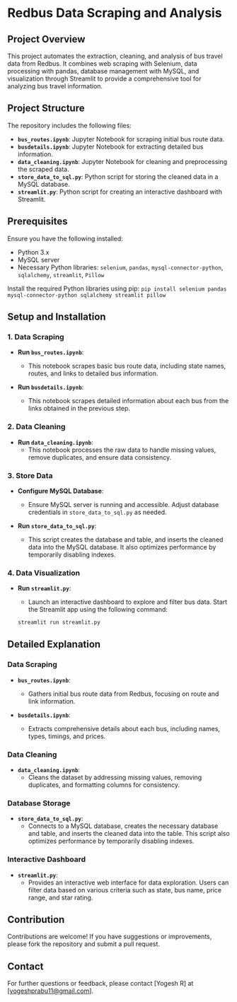 # Redbus Data Scraping and Analysis

## Project Overview

This project automates the extraction, cleaning, and analysis of bus travel data from Redbus. It combines web scraping with Selenium, data processing with pandas, database management with MySQL, and visualization through Streamlit to provide a comprehensive tool for analyzing bus travel information.

## Project Structure

The repository includes the following files:

- **`bus_routes.ipynb`**: Jupyter Notebook for scraping initial bus route data.
- **`busdetails.ipynb`**: Jupyter Notebook for extracting detailed bus information.
- **`data_cleaning.ipynb`**: Jupyter Notebook for cleaning and preprocessing the scraped data.
- **`store_data_to_sql.py`**: Python script for storing the cleaned data in a MySQL database.
- **`streamlit.py`**: Python script for creating an interactive dashboard with Streamlit.

## Prerequisites

Ensure you have the following installed:

- Python 3.x
- MySQL server
- Necessary Python libraries: `selenium`, `pandas`, `mysql-connector-python`, `sqlalchemy`, `streamlit`, `Pillow`

Install the required Python libraries using pip:
    ```pip install selenium pandas mysql-connector-python sqlalchemy streamlit pillow```


## Setup and Installation

### 1. Data Scraping

- **Run `bus_routes.ipynb`**:
  - This notebook scrapes basic bus route data, including state names, routes, and links to detailed bus information.
  
- **Run `busdetails.ipynb`**:
  - This notebook scrapes detailed information about each bus from the links obtained in the previous step.

### 2. Data Cleaning

- **Run `data_cleaning.ipynb`**:
  - This notebook processes the raw data to handle missing values, remove duplicates, and ensure data consistency.

### 3. Store Data

- **Configure MySQL Database**:
  - Ensure MySQL server is running and accessible. Adjust database credentials in `store_data_to_sql.py` as needed.

- **Run `store_data_to_sql.py`**:
  - This script creates the database and table, and inserts the cleaned data into the MySQL database. It also optimizes performance by temporarily disabling indexes.

### 4. Data Visualization

- **Run `streamlit.py`**:
  - Launch an interactive dashboard to explore and filter bus data. Start the Streamlit app using the following command:
  
  ```bash
  streamlit run streamlit.py

## Detailed Explanation

### Data Scraping

- **`bus_routes.ipynb`**: 
  - Gathers initial bus route data from Redbus, focusing on route and link information.
  
- **`busdetails.ipynb`**: 
  - Extracts comprehensive details about each bus, including names, types, timings, and prices.

### Data Cleaning

- **`data_cleaning.ipynb`**: 
  - Cleans the dataset by addressing missing values, removing duplicates, and formatting columns for consistency.

### Database Storage

- **`store_data_to_sql.py`**: 
  - Connects to a MySQL database, creates the necessary database and table, and inserts the cleaned data into the table. This script also optimizes performance by temporarily disabling indexes.

### Interactive Dashboard

- **`streamlit.py`**: 
  - Provides an interactive web interface for data exploration. Users can filter data based on various criteria such as state, bus name, price range, and star rating.

## Contribution

Contributions are welcome! If you have suggestions or improvements, please fork the repository and submit a pull request.

## Contact

For further questions or feedback, please contact [Yogesh R] at [yogeshprabu11@gmail.com].
